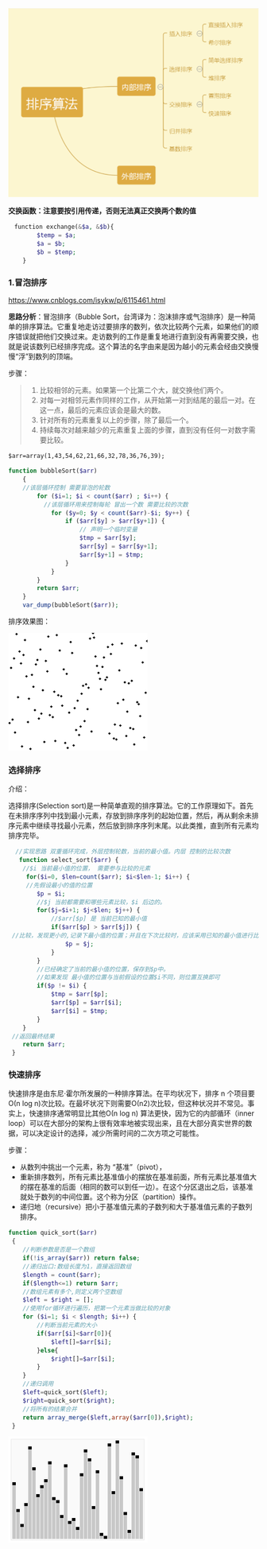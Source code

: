 <img src="./img/suanfa1.png">

**交换函数：注意要按引用传递，否则无法真正交换两个数的值**

```php
　function exchange(&$a, &$b){
        $temp = $a;
        $a = $b;
        $b = $temp;
    }
```

### 1.冒泡排序

https://www.cnblogs.com/isykw/p/6115461.html


**思路分析**：冒泡排序（Bubble Sort，台湾译为：泡沫排序或气泡排序）是一种简单的排序算法。它重复地走访过要排序的数列，依次比较两个元素，如果他们的顺序错误就把他们交换过来。走访数列的工作是重复地进行直到没有再需要交换，也就是说该数列已经排序完成。这个算法的名字由来是因为越小的元素会经由交换慢慢“浮”到数列的顶端。

步骤：

> 1. 比较相邻的元素。如果第一个比第二个大，就交换他们两个。
> 2. 对每一对相邻元素作同样的工作，从开始第一对到结尾的最后一对。在这一点，最后的元素应该会是最大的数。
> 3. 针对所有的元素重复以上的步骤，除了最后一个。
> 4. 持续每次对越来越少的元素重复上面的步骤，直到没有任何一对数字需要比较。

```
$arr=array(1,43,54,62,21,66,32,78,36,76,39); 
```

```php
function bubbleSort($arr)
	{
	//该层循环控制 需要冒泡的轮数
		for ($i=1; $i < count($arr) ; $i++) { 
		  //该层循环用来控制每轮 冒出一个数 需要比较的次数
			for ($y=0; $y < count($arr)-$i; $y++) { 
				if ($arr[$y] > $arr[$y+1]) {
					// 声明一个临时变量
					$tmp = $arr[$y];
					$arr[$y] = $arr[$y+1];
					$arr[$y+1] = $tmp;
				}
			}
		}
		return $arr;
	}
	var_dump(bubbleSort($arr));
```

排序效果图：

<img src="./img/bubblesort.gif">

### 选择排序

介绍：

选择排序(Selection sort)是一种简单直观的排序算法。它的工作原理如下。首先在未排序序列中找到最小元素，存放到排序序列的起始位置，然后，再从剩余未排序元素中继续寻找最小元素，然后放到排序序列末尾。以此类推，直到所有元素均排序完毕。

```php
  //实现思路 双重循环完成，外层控制轮数，当前的最小值。内层 控制的比较次数
   function select_sort($arr) {
  	//$i 当前最小值的位置， 需要参与比较的元素
	 for($i=0, $len=count($arr); $i<$len-1; $i++) {
 	 //先假设最小的值的位置
  		$p = $i;
  		//$j 当前都需要和哪些元素比较，$i 后边的。
  		for($j=$i+1; $j<$len; $j++) {
  			//$arr[$p] 是 当前已知的最小值
 			if($arr[$p] > $arr[$j]) {
 //比较，发现更小的,记录下最小值的位置；并且在下次比较时，应该采用已知的最小值进行比较。
 				$p = $j;
 			}
		}
 		//已经确定了当前的最小值的位置，保存到$p中。
 		//如果发现 最小值的位置与当前假设的位置$i不同，则位置互换即可
 		if($p != $i) {
 			$tmp = $arr[$p];
 			$arr[$p] = $arr[$i];
 			$arr[$i] = $tmp;
 		}
	}
 //返回最终结果
 	return $arr;
 }
```

### 快速排序

快速排序是由东尼·霍尔所发展的一种排序算法。在平均状况下，排序 n 个项目要Ο(n log n)次比较。在最坏状况下则需要Ο(n2)次比较，但这种状况并不常见。事实上，快速排序通常明显比其他Ο(n log n) 算法更快，因为它的内部循环（inner loop）可以在大部分的架构上很有效率地被实现出来，且在大部分真实世界的数据，可以决定设计的选择，减少所需时间的二次方项之可能性。

步骤：

- 从数列中挑出一个元素，称为 “基准”（pivot），
- 重新排序数列，所有元素比基准值小的摆放在基准前面，所有元素比基准值大的摆在基准的后面（相同的数可以到任一边）。在这个分区退出之后，该基准就处于数列的中间位置。这个称为分区（partition）操作。
- 递归地（recursive）把小于基准值元素的子数列和大于基准值元素的子数列排序。

```php
function quick_sort($arr)
 {
 	//判断参数是否是一个数组
 	if(!is_array($arr)) return false;
 	//递归出口:数组长度为1，直接返回数组
 	$length = count($arr);
 	if($length<=1) return $arr;
  	//数组元素有多个,则定义两个空数组
 	$left = $right = [];
 	//使用for循环进行遍历，把第一个元素当做比较的对象
 	for ($i=1; $i < $length; $i++) { 
 		//判断当前元素的大小
 		if($arr[$i]<$arr[0]){
 			$left[]=$arr[$i];
 		}else{
 			$right[]=$arr[$i];
 		}
 	}
 	//递归调用
 	$left=quick_sort($left);
 	$right=quick_sort($right);
 	//将所有的结果合并
 	return array_merge($left,array($arr[0]),$right);
 }
```

<img src="./img/quicksort.gif">